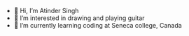 - 👋 Hi, I’m Atinder Singh
- 👀 I’m interested in drawing and playing guitar
- 🌱 I’m currently learning coding at Seneca college, Canada

<!---
AtinderSingh25/AtinderSingh25 is a ✨ special ✨ repository because its `README.md` (this file) appears on your GitHub profile.
You can click the Preview link to take a look at your changes.
--->
